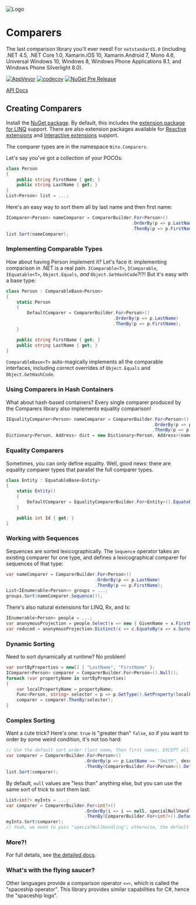 ![Logo](Comparers.128.png)

# Comparers

The last comparison library you'll ever need! For `netstandard1.0` (including .NET 4.5, .NET Core 1.0, Xamarin.iOS 10, Xamarin.Android 7, Mono 4.6, Universal Windows 10, Windows 8, Windows Phone Applications 8.1, and Windows Phone Silverlight 8.0).

[![AppVeyor](https://img.shields.io/appveyor/ci/StephenCleary/Comparers.svg?style=plastic)](https://ci.appveyor.com/project/StephenCleary/Comparers) [![codecov](https://codecov.io/gh/StephenCleary/Comparers/branch/master/graph/badge.svg)](https://codecov.io/gh/StephenCleary/Comparers)
[![NuGet Pre Release](https://img.shields.io/nuget/vpre/Nito.Comparers.svg?style=plastic)](https://www.nuget.org/packages/Nito.Comparers/)

[API Docs](http://dotnetapis.com/pkg/Nito.Comparers)

## Creating Comparers

Install the [NuGet package](https://www.nuget.org/packages/Nito.Comparers). By default, this includes the [extension package for LINQ](https://www.nuget.org/packages/Nito.Comparers.Linq) support. There are also extension packages available for [Reactive extensions](https://www.nuget.org/packages/Nito.Comparers.Rx) and [Interactive extensions](https://www.nuget.org/packages/Nito.Comparers.Ix) support.

The comparer types are in the namespace `Nito.Comparers`.

Let's say you've got a collection of your POCOs:
```c#
class Person
{
    public string FirstName { get; }
    public string LastName { get; }
}
List<Person> list = ...;
```

Here's an easy way to sort them all by last name and then first name:
```c#
IComparer<Person> nameComparer = ComparerBuilder.For<Person>()
                                                .OrderBy(p => p.LastName)
                                                .ThenBy(p => p.FirstName);
list.Sort(nameComparer);
```

### Implementing Comparable Types

How about having Person implement it?
Let's face it: implementing comparison in .NET is a real pain. `IComparable<T>`, `IComparable`, `IEquatable<T>`, `Object.Equals`, *and* `Object.GetHashCode`?!?!
But it's easy with a base type:
```c#
class Person : ComparableBase<Person>
{
    static Person
    {
        DefaultComparer = ComparerBuilder.For<Person>()
                                         .OrderBy(p => p.LastName)
                                         .ThenBy(p => p.FirstName);
    }

    public string FirstName { get; }
    public string LastName { get; }
}
```

`ComparableBase<T>` auto-magically implements all the comparable interfaces, including correct overrides of `Object.Equals` and `Object.GetHashCode`.

### Using Comparers in Hash Containers

What about hash-based containers? Every single comparer produced by the Comparers library also implements equality comparison!
```c#
IEqualityComparer<Person> nameComparer = ComparerBuilder.For<Person>()
                                                        .OrderBy(p => p.LastName)
                                                        .ThenBy(p => p.FirstName);
Dictionary<Person, Address> dict = new Dictionary<Person, Address>(nameComparer);
```

### Equality Comparers

Sometimes, you can only define equality. Well, good news: there are equality comparer types that parallel the full comparer types.
```c#
class Entity : EquatableBase<Entity>
{
    static Entity()
    {
        DefaultComparer = EqualityComparerBuilder.For<Entity>().EquateBy(e => e.Id);
    }

    public int Id { get; }
}
```

### Working with Sequences

Sequences are sorted lexicographically. The `Sequence` operator takes an existing comparer for one type, and defines a lexicographical comparer for sequences of that type:
```c#
var nameComparer = ComparerBuilder.For<Person>()
                                  .OrderBy(p => p.LastName)
                                  .ThenBy(p => p.FirstName);
List<IEnumerable<Person>> groups = ...;
groups.Sort(nameComparer.Sequence());
```

There's also natural extensions for LINQ, Rx, and Ix:
```c#
IEnumerable<Person> people = ...;
var anonymousProjection = people.Select(x => new { GivenName = x.FirstName, Surname = x.LastName });
var reduced = anonymousProjection.Distinct(c => c.EquateBy(x => x.Surname));
```

### Dynamic Sorting

Need to sort dynamically at runtime? No problem!
```c#
var sortByProperties = new[] { "LastName", "FirstName" };
IComparer<Person> comparer = ComparerBuilder.For<Person>().Null();
foreach (var propertyName in sortByProperties)
{
    var localPropertyName = propertyName;
    Func<Person, string> selector = p => p.GetType().GetProperty(localPropertyName).GetValue(p, null) as string;
    comparer = comparer.ThenBy(selector);
}
```

### Complex Sorting

Want a cute trick? Here's one: `true` is "greater than" `false`, so if you want to order by some weird condition, it's not too hard:
```c#
// Use the default sort order (last name, then first name), EXCEPT all "Smith"s move to the head of the line.
var comparer = ComparerBuilder.For<Person>()
                              .OrderBy(p => p.LastName == "Smith", descending: true)
                              .ThenBy(ComparerBuilder.For<Person>().Default());
list.Sort(comparer);
```

By default, `null` values are "less than" anything else, but you can use the same sort of trick to sort them last:
```c#
List<int?> myInts = ...;
var comparer = ComparerBuilder.For<int?>()
                              .OrderBy(i => i == null, specialNullHandling: true)
                              .ThenBy(ComparerBuilder.For<int?>().Default());
myInts.Sort(comparer);
// Yeah, we need to pass "specialNullHandling"; otherwise, the default null-ordering rules will apply.
```

### More?!

For full details, see [the detailed docs](doc).

### What's with the flying saucer?

Other languages provide a comparison operator `<=>`, which is called the "spaceship operator". This library provides similar capabilities for C#, hence the "spaceship logo".
